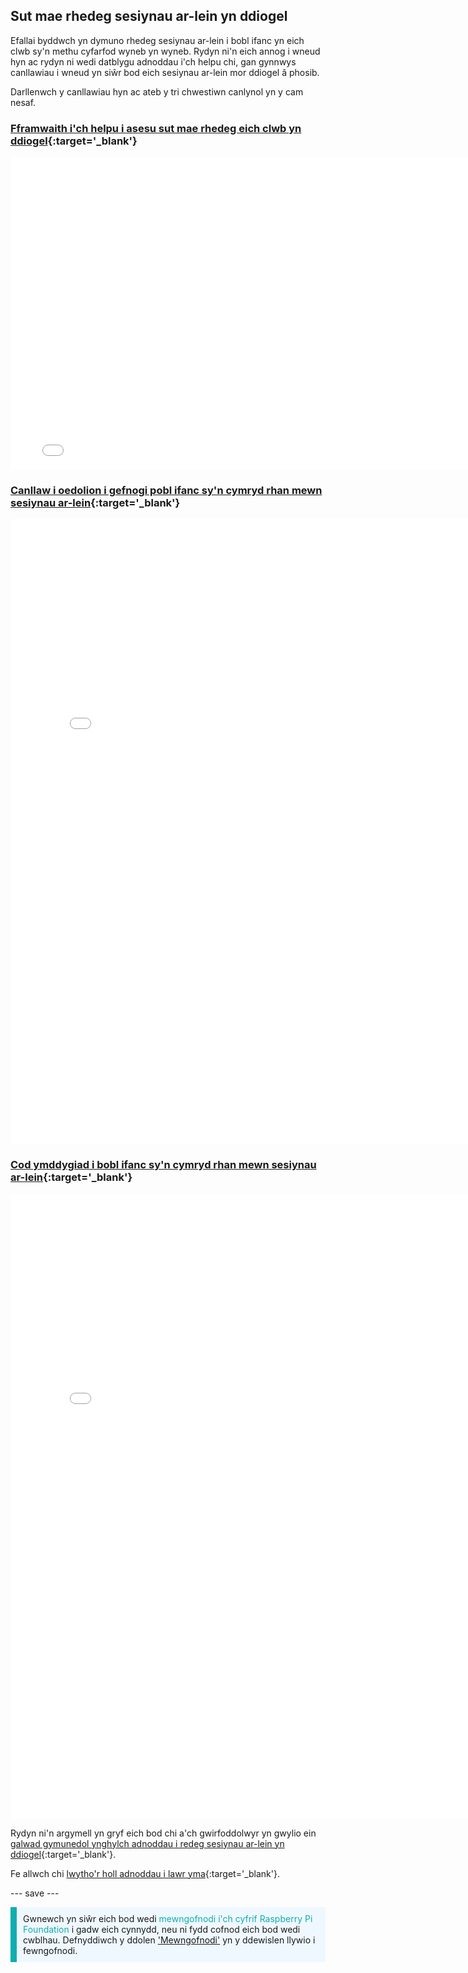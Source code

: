 ## Sut mae rhedeg sesiynau ar-lein yn ddiogel

Efallai byddwch yn dymuno rhedeg sesiynau ar-lein i bobl ifanc yn eich clwb sy'n methu cyfarfod wyneb yn wyneb. Rydyn ni'n eich annog i wneud hyn ac rydyn ni wedi datblygu adnoddau i'ch helpu chi, gan gynnwys canllawiau i wneud yn siŵr bod eich sesiynau ar-lein mor ddiogel â phosib.

Darllenwch y canllawiau hyn ac ateb y tri chwestiwn canlynol yn y cam nesaf.

### [Fframwaith i'ch helpu i asesu sut mae rhedeg eich clwb yn ddiogel](images/Code_Club_and_CoderDojo_CV_Framework.pdf){:target='_blank'}

<embed src="images/Code_Club_and_CoderDojo_CV_Framework.pdf" width="790" height="500" 
 type="application/pdf">

<h3 spaces-before="0">
  <a href="images/Code_Club_and_CoderDojo_Parent_Guide_Supporting_Online_Coding_Session.pdf">Canllaw i oedolion i gefnogi pobl ifanc sy'n cymryd rhan mewn sesiynau ar-lein</a>{:target='_blank'}
</h3>

<embed src="images/Code_Club_and_CoderDojo_Parent_Guide_Supporting_Online_Coding_Session.pdf" width="790" height="1000" 
 type="application/pdf">

<h3 spaces-before="0">
  <a href="images/CoderDojo_Code_Club_Online_Code_of_Behaviour_A4_DIGITAL.pdf">Cod ymddygiad i bobl ifanc sy'n cymryd rhan mewn sesiynau ar-lein</a>{:target='_blank'}
</h3>

<embed src="images/CoderDojo_Code_Club_Online_Code_of_Behaviour_A4_DIGITAL.pdf" width="790" height="1000" 
 type="application/pdf">

Rydyn ni'n argymell yn gryf eich bod chi a'ch gwirfoddolwyr yn gwylio ein <a href="https://www.gotostage.com/channel/d20e514831f340b3913659639068c724/recording/92bd90b755964f49b87bfd99f9624435/watch?source=CHANNEL">galwad gymunedol ynghylch adnoddau i redeg sesiynau ar-lein yn ddiogel</a>{:target='_blank'}.

Fe allwch chi <a href="https://rpf.io/p/cy-GB/safeguarding-module-go">lwytho'r holl adnoddau i lawr yma</a>{:target='_blank'}.

--- save ---
    
<p style="border-left: solid; border-width:10px; border-color: #0faeb0; background-color: aliceblue; padding: 10px;">
Gwnewch yn siŵr eich bod wedi <span style="color: #0faeb0">mewngofnodi i'ch cyfrif Raspberry Pi Foundation</span> i gadw eich cynnydd, neu ni fydd cofnod eich bod wedi cwblhau. Defnyddiwch y ddolen <a href="https://my.raspberrypi.org/login">'Mewngofnodi'</a> yn y ddewislen llywio i fewngofnodi.
</p>
